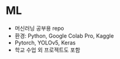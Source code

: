 # ML
* 머신러닝 공부용 repo
* 환경: Python, Google Colab Pro, Kaggle
* Pytorch, YOLOv5, Keras
* 학교 수업 외 프로젝트도 포함
